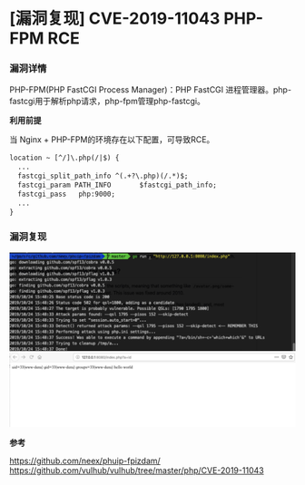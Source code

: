 # [漏洞复现] CVE-2019-11043 PHP-FPM RCE

### 漏洞详情
PHP-FPM(PHP FastCGI Process Manager)：PHP FastCGI 进程管理器。php-fastcgi用于解析php请求，php-fpm管理php-fastcgi。

**利用前提**

当 Nginx + PHP-FPM的环境存在以下配置，可导致RCE。

```
location ~ [^/]\.php(/|$) {
  ...
  fastcgi_split_path_info ^(.+?\.php)(/.*)$;
  fastcgi_param PATH_INFO       $fastcgi_path_info;
  fastcgi_pass   php:9000;
  ...
}
```
### 漏洞复现
![](img/fpm1.jpg)
![](img/fpm2.jpg)

**参考**

https://github.com/neex/phuip-fpizdam/
https://github.com/vulhub/vulhub/tree/master/php/CVE-2019-11043